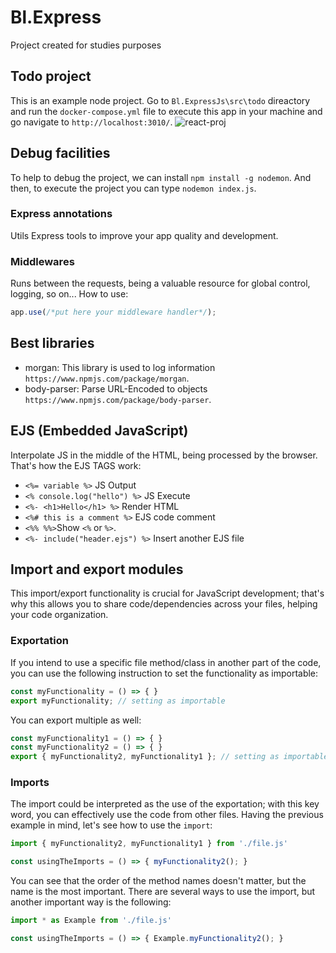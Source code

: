 # Bl.Express
Project created for studies purposes

## Todo project
This is an example node project.
Go to `Bl.ExpressJs\src\todo` direactory and run the `docker-compose.yml` file to execute this app in your machine and go navigate to `http://localhost:3010/`.
![react-proj](https://github.com/user-attachments/assets/ac221b60-c7d8-45a2-a7e5-42e22c859e5f)

## Debug facilities
To help to debug the project, we can install `npm install -g nodemon`.
And then, to execute the project you can type `nodemon index.js`.


### Express annotations
Utils Express tools to improve your app quality and development.

### Middlewares
Runs between the requests, being a valuable resource for global control, logging, so on...
How to use:
```js
app.use(/*put here your middleware handler*/);
```

## Best libraries
- morgan: This library is used to log information `https://www.npmjs.com/package/morgan`.
- body-parser: Parse URL-Encoded to objects `https://www.npmjs.com/package/body-parser`.

## EJS (Embedded JavaScript)
Interpolate JS in the middle of the HTML, being processed by the browser.
That's how the EJS TAGS work:

- `<%= variable %>` JS Output
- `<% console.log("hello") %>` JS Execute
- `<%- <h1>Hello</h1> %>` Render HTML
- `<%# this is a comment %>` EJS code comment
- `<%% %%>`Show `<%` or `%>`.
- `<%- include("header.ejs") %>` Insert another EJS file


## Import and export modules
This import/export functionality is crucial for JavaScript development; that's why this allows you to share code/dependencies across your files, helping your code organization.

### Exportation
If you intend to use a specific file method/class in another part of the code, you can use the following instruction to set the functionality as importable:
```js
const myFunctionality = () => { }
export myFunctionality; // setting as importable
```

You can export multiple as well:
```js
const myFunctionality1 = () => { }
const myFunctionality2 = () => { }
export { myFunctionality2, myFunctionality1 }; // setting as importable
```

### Imports
The import could be interpreted as the use of the exportation; with this key word, you can effectively use the code from other files.
Having the previous example in mind, let's see how to use the `import`:
```js
import { myFunctionality2, myFunctionality1 } from './file.js'

const usingTheImports = () => { myFunctionality2(); }
```
You can see that the order of the method names doesn't matter, but the name is the most important.
There are several ways to use the import, but another important way is the following:
```js
import * as Example from './file.js'

const usingTheImports = () => { Example.myFunctionality2(); }
```
